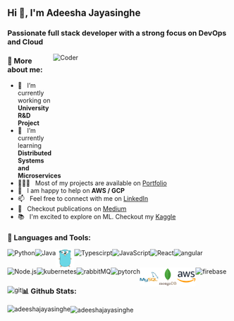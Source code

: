 ## Hi 👋, I'm Adeesha Jayasinghe
### Passionate full stack developer with a strong focus on DevOps and Cloud

<img align="right" src="https://github.com/raghavk16/raghavk16/blob/master/coderman.gif" alt="Coder" width="400" height="250" />

### 🧐 More about me:

- 🔭 &nbsp; I’m currently working on **University R&D Project**
- 🌱 &nbsp; I’m currently learning **Distributed Systems and Microservices**
- 👨🏻‍💻 &nbsp; Most of my projects are available on [Portfolio](https://adeesha-portfolio.vercel.app/)
- 💬 &nbsp; I am happy to help on **AWS / GCP**
- 📫 &nbsp; Feel free to connect with me on [LinkedIn](https://www.linkedin.com/in/adeesha-jayasinghe/)
- 📝 &nbsp; Checkout publications on [Medium](https://medium.com/@adeeshaiduwara99)
- 📚 &nbsp; I'm excited to explore on ML. Checkout my [Kaggle](https://www.kaggle.com/adeeshajayasinghe)

### 🔨 Languages and Tools:
<p>
  <a href="https://www.python.org" target="_blank"><img align="left" alt="Python" height ="42px" src="https://raw.githubusercontent.com/rahul-jha98/github_readme_icons/main/language_and_tools/square/python/python.svg"></a>
  <a href="https://www.java.com" target="_blank"><img align="left" alt="Java" height ="42px" src="https://raw.githubusercontent.com/rahul-jha98/github_readme_icons/main/language_and_tools/square/java/java.svg"></a>
  <a href="https://golang.org" target="_blank" rel="noreferrer"> <img src="https://raw.githubusercontent.com/devicons/devicon/master/icons/go/go-original.svg" align="left" alt="Go" height ="42px"/> </a>
  <a href="https://www.typescriptlang.org/" target="_blank"><img align="left" alt="Typescirpt" height ="42px" src="https://raw.githubusercontent.com/rahul-jha98/github_readme_icons/main/language_and_tools/square/typescript/typescript.svg"></a>
  <a href="https://developer.mozilla.org/en-US/docs/Web/JavaScript" target="_blank"> <img align="left" alt="JavaScript" height ="42px"  src="https://raw.githubusercontent.com/rahul-jha98/github_readme_icons/main/language_and_tools/square/javascript/javascript.svg"> </a>
  <a href="https://reactjs.org/" target="_blank"> <img align="left" alt="React" height ="42px" src="https://raw.githubusercontent.com/rahul-jha98/github_readme_icons/main/language_and_tools/square/react/react.svg"></a>
  <a href="https://angular.io" target="_blank" rel="noreferrer"> <img src="https://angular.io/assets/images/logos/angular/angular.svg" alt="angular" align="left" alt="React" height ="42px"/> </a>
  <a href="https://nodejs.org" target="_blank"><img align="left" alt="Node.js" height ="42px" src="https://raw.githubusercontent.com/rahul-jha98/github_readme_icons/main/language_and_tools/square/node/node.svg"></a>
  <a href="https://kubernetes.io" target="_blank" rel="noreferrer"> <img align="left" src="https://www.vectorlogo.zone/logos/kubernetes/kubernetes-icon.svg" alt="kubernetes"  height="42px"/> </a>
  <a href="https://www.rabbitmq.com" target="_blank" rel="noreferrer"> <img src="https://www.vectorlogo.zone/logos/rabbitmq/rabbitmq-icon.svg" align="left" alt="rabbitMQ" height ="42px"/> </a>
  <a href="https://pytorch.org/" target="_blank"> <img align="left" src="https://raw.githubusercontent.com/rahul-jha98/github_readme_icons/main/language_and_tools/square/pytorch/pytorch.svg" alt="pytorch" height="42px"/> </a> 
  <a href="https://www.mysql.com/" target="_blank" rel="noreferrer"> <img src="https://raw.githubusercontent.com/devicons/devicon/master/icons/mysql/mysql-original-wordmark.svg" align="left" alt="MySQL" height ="42px"/> </a>
  <a href="https://www.mongodb.com/" target="_blank" rel="noreferrer"> <img src="https://raw.githubusercontent.com/devicons/devicon/master/icons/mongodb/mongodb-original-wordmark.svg" align="left" alt="MongoDB" height ="42px"/> </a>
  <a href="https://aws.amazon.com" target="_blank" rel="noreferrer"> <img src="https://raw.githubusercontent.com/devicons/devicon/master/icons/amazonwebservices/amazonwebservices-original-wordmark.svg" align="left" alt="AWS" height ="42px"/> </a>
  <a href="https://firebase.google.com/" target="_blank"> <img align="left" src="https://raw.githubusercontent.com/rahul-jha98/github_readme_icons/main/language_and_tools/square/firebase/firebase.svg" alt="firebase" height ="42px"/> </a>
  <a href="https://git-scm.com/" target="_blank"> <img src="https://raw.githubusercontent.com/rahul-jha98/github_readme_icons/main/language_and_tools/square/git-scm/git-scm.svg" align="left" alt="git" height='42px'/> </a>
</p>
<br><br><br>

### 📊 Github Stats:
<img align="left" src="https://github-readme-stats.vercel.app/api/top-langs?username=adeeshajayasinghe&show_icons=true&locale=en&layout=compact" alt="adeeshajayasinghe" />
<img align="center" src="https://github-readme-stats.vercel.app/api?username=adeeshajayasinghe&show_icons=true&locale=en" alt="adeeshajayasinghe" />
